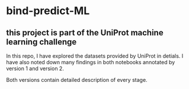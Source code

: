 # bind-predict-ML
## this project is part of the UniProt machine learning challenge

In this repo, I have explored the datasets provided by UniProt in detials. I have also noted down many findings in both notebooks annotated by version 1 and version 2.

Both versions contain detailed description of every stage.